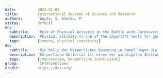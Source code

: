 ```yaml
---
date:          2022-01-01
title:         International Journal of Science and Research
authors:       'Gupta, S, Sharma, P'
status:        default
en:
  subtitle:    'Role of Physical Activity in the Battle with Coronavirus Pandemic'
  description: 'Physical activity is one of the important tools for good health. It helps prevent and/or treat many physical and mental health conditions by improving functioning of numerous physiological systems. In this article we will discuss how physical activity could help ease the foreseen trauma of the coronavirus pandemic in many ways. '
  tags:        [immune, physical inactivity]
de:
  subtitle:    'Die Rolle der körperlichen Bewegung im Kampf gegen die Coronavirus-Pandemie'
  description: 'Körperliche Aktivität ist eines der wichtigsten Instrumente für eine gute Gesundheit. Sie trägt zur Vorbeugung und/oder Behandlung vieler körperlicher und geistiger Erkrankungen bei, indem sie die Funktion zahlreicher physiologischer Systeme verbessert. In diesem Artikel wird erörtert, wie körperliche Aktivität dazu beitragen könnte, das voraussichtliche Trauma der Coronavirus-Pandemie auf vielfältige Weise zu lindern.' 
  tags:        [Immunsystem, körperliche Inaktivität]
group:         'Interventions'
credit:        https://doi.org/
---
```


